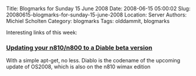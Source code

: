 Title: Blogmarks for Sunday 15 June 2008
Date: 2008-06-15 05:00:02
Slug: 20080615-blogmarks-for-sunday-15-june-2008
Location: Server
Authors: Michiel Scholten
Category: blogmarks
Tags: olddammit, blogmarks

<p>Interesting links of this week:</p>
<h3><a href="http://mariusv.wordpress.com/2008/05/07/a-pleasant-surprise/">Updating your n810/n800 to a Diable beta version</a></h3>
<p>With a simple apt-get, no less. Diablo is the codename of the upcoming update of OS2008, which is also on the n810 wimax edition</p>
